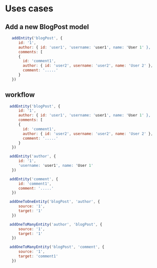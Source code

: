 # Uses cases

## Add a new BlogPost model

```Javascript
   addEntity('blogPost', {
      id: '1',
      author: { id: 'user1', 'username: 'user1', name: 'User 1' },
      comments: [
      {
        id: 'comment1',
        author: { id: 'user2', username: 'user2', name: 'User 2' },
        comment: '.....'
      }
   })
```
## workflow

```Javascript
  addEntity('blogPost', {
      id: '1',
      author: { id: 'user1', 'username: 'user1', name: 'User 1' },
      comments: [
      {
        id: 'comment1',
        author: { id: 'user2', username: 'user2', name: 'User 2' },
        comment: '.....'
      }
   })
```
```Javascript
  addEntity('author', {
      id: '1',
      'username: 'user1', name: 'User 1'
   })
```
```Javascript
  addEntity('comment', {
      id: 'comment1',
      comment: '.....'
   })
```
```Javascript
  addOneToOneEntity('blogPost', 'author', {
      source: '1',
      target: '1'
   })
```
```Javascript
  addOneToManyEntity('author', 'blogPost', {
      source: '1',
      target: '1'
   })
```
```Javascript
  addOneToManyEntity('blogPost', 'comment', {
      source: '1',
      target: 'comment1'
   })
```



